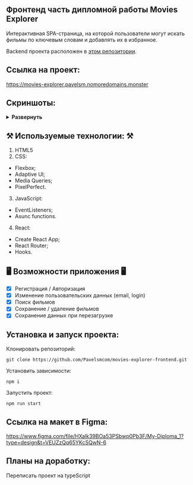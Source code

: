 ## Фронтенд часть дипломной работы Movies Explorer

Интерактивная SPA-страница, на которой пользователи могут искать фильмы по ключевым словам и добавлять их в избранное.

Backend проекта расположен в [этом репозитории](https://github.com/Pavelsmcom/movies-explorer-api).

## Ссылка на проект: 

https://movies-explorer.pavelsm.nomoredomains.monster

## Скриншоты:

<details><summary><b>Развернуть</b></summary>

[![movies-explorer-frontend](https://pavelsm.com/GitPic/movies-explorer.png)
</details>

## ⚒️ Используемые технологии: ⚒️
1. HTML5
2. CSS:
 - Flexbox;
 - Adaptive UI;
 - Media Queries;
 - PixelPerfect.
3. JavaScript:
 - EventListeners;
 - Asunc functions.
4. React:
- Create React App;
- React Router;
- Hooks.

## 🖥️ Возможности приложения 🖥️

- [x] Регистрация / Авторизация
- [x] Изменение пользовательских данных (email, login)
- [x] Поиск фильмов 
- [x] Сохранение / удаление фильмов
- [x] Сохранение данных при перезагрузке

## Установка и запуск проекта:

Клонировать репозиторий:

    git clone https://github.com/Pavelsmcom/movies-explorer-frontend.git

Установить зависимости:

    npm i

Запустить проект:

    npm run start

## Ссылка на макет в Figma:

https://www.figma.com/file/HXalk39BOa53PSbwp0Pb3F/My-Diploma_1?type=design&t=VEUZzQq65YKcSQwN-6

## Планы на доработку:

Переписать проект на typeScript
